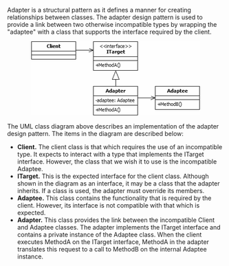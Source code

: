 Adapter is a structural pattern as it defines a manner for creating relationships between classes. The adapter design pattern is used to provide a link between two
otherwise incompatible types by wrapping the "adaptee" with a class that supports the interface required by the client.

<p align="center">
  <img src="./Adapter.png">
</p>

The UML class diagram above describes an implementation of the adapter design pattern. The items in the diagram are described below:
- **Client.** The client class is that which requires the use of an incompatible type. It expects to interact with a type that implements the ITarget interface. 
However, the class that we wish it to use is the incompatible Adaptee.
- **ITarget.** This is the expected interface for the client class. Although shown in the diagram as an interface, it may be a class that the adapter inherits. If 
a class is used, the adapter must override its members.
- **Adaptee.** This class contains the functionality that is required by the client. However, its interface is not compatible with that which is expected.
- **Adapter.** This class provides the link between the incompatible Client and Adaptee classes. The adapter implements the ITarget interface and contains a 
private instance of the Adaptee class. When the client executes MethodA on the ITarget interface, MethodA in the adapter translates this request to a call to 
MethodB on the internal Adaptee instance.